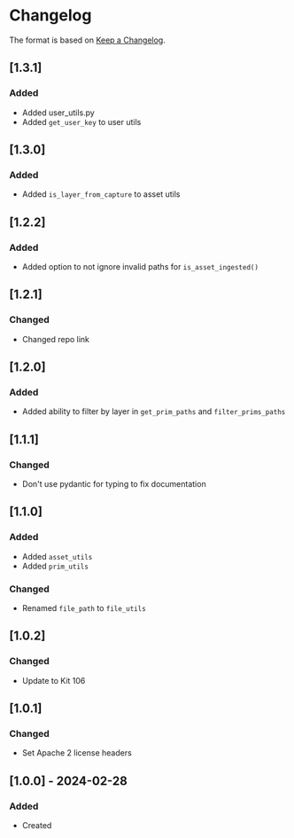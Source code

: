 # Changelog
The format is based on [Keep a Changelog](https://keepachangelog.com/en/1.0.0/).

## [1.3.1]
### Added
- Added user_utils.py
- Added `get_user_key` to user utils

## [1.3.0]
### Added
- Added `is_layer_from_capture` to asset utils

## [1.2.2]
### Added
- Added option to not ignore invalid paths for `is_asset_ingested()`

## [1.2.1]
### Changed
- Changed repo link

## [1.2.0]
### Added
- Added ability to filter by layer in `get_prim_paths` and `filter_prims_paths`

## [1.1.1]
### Changed
- Don't use pydantic for typing to fix documentation

## [1.1.0]
### Added
- Added `asset_utils`
- Added `prim_utils`

### Changed
- Renamed `file_path` to `file_utils`

## [1.0.2]
### Changed
- Update to Kit 106

## [1.0.1]
### Changed
- Set Apache 2 license headers

## [1.0.0] - 2024-02-28
### Added
- Created
